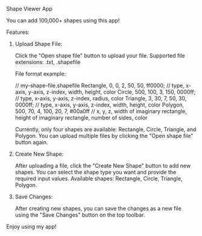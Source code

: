 Shape Viewer App

You can add 100,000+ shapes using this app!

Features:

1) Upload Shape File:

    Click the "Open shape file" button to upload your file.
    Supported file extensions: .txt, .shapefile

    File format example:

    // my-shape-file.shapefile
    Rectangle, 0, 0, 2, 50, 50, ff0000; // type, x-axis, y-axis, z-index, width, height, color
    Circle, 500, 100, 3, 150, 0000ff;  // type, x-axis, y-axis, z-index, radius, color
    Triangle, 3, 30, 7, 50, 30, 0000ff; // type, x-axis, y-axis, z-index, width, height, color
    Polygon, 500, 70, 4, 100, 20, 7, #00a0ff // x, y, z, width of imaginary rectangle, height of imaginary rectangle, number of sides, color

    Currently, only four shapes are available: Rectangle, Circle, Triangle, and Polygon.
    You can upload multiple files by clicking the "Open shape file" button again.
    
2) Create New Shape:

    After uploading a file, click the "Create New Shape" button to add new shapes.
    You can select the shape type you want and provide the required input values.
    Available shapes: Rectangle, Circle, Triangle, Polygon.

3) Save Changes:

    After creating new shapes, you can save the changes as a new file using the "Save Changes" button on the top toolbar.

Enjoy using my app!